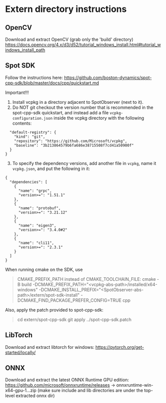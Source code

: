 # Extern directory instructions

## OpenCV
Download and extract OpenCV (grab only the 'build' directory)
https://docs.opencv.org/4.x/d3/d52/tutorial_windows_install.html#tutorial_windows_install_path

## Spot SDK
Follow the instructions here:
https://github.com/boston-dynamics/spot-cpp-sdk/blob/master/docs/cpp/quickstart.md

Important!!! 

1. Install vcpkg in a directory adjacent to SpotObserver (next to it).
2. Do NOT git checkout the version number that is recommended in the spot-cpp-sdk quickstart, and instead add a file `vcpkg-configuration.json` inside the vcpkg directory with the following contents:
```{
  "default-registry": {
    "kind": "git",
    "repository": "https://github.com/Microsoft/vcpkg",
    "baseline": "3b213864579b6fa686e38715508f7cd41a50900f"
  }
}
```
3. To specify the dependency versions, add another file in `vcpkg`, name it `vcpkg.json`, and put the following in it:
```
{
  "dependencies": [
    {
      "name": "grpc",
      "version>=": "1.51.1"
    },
    {
      "name": "protobuf",
      "version>=": "3.21.12"
    },
    {
      "name": "eigen3",
      "version>=": "3.4.0#2"
    },
    {
      "name": "cli11",
      "version>=": "2.3.1"
    }
  ]
}
```

When running cmake on the SDK, use 
> CMAKE_PREFIX_PATH instead of CMAKE_TOOLCHAIN_FILE:
cmake -B build -DCMAKE_PREFIX_PATH="\<vcpkg-abs-path\>/installed/x64-windows" -DCMAKE_INSTALL_PREFIX="\<SpotObserver-abs-path\>/extern/spot-sdk-install" -DCMAKE_FIND_PACKAGE_PREFER_CONFIG=TRUE cpp

Also, apply the patch provided to spot-cpp-sdk:
> cd extern/spot-cpp-sdk
> git apply ../spot-cpp-sdk.patch

## LibTorch
Download and extract libtorch for windows:
https://pytorch.org/get-started/locally/

## ONNX
Download and extract the latest ONNX Runtime GPU edition:
https://github.com/microsoft/onnxruntime/releases -> onnxruntime-win-x64-gpu-1.<x>.<y>.zip
(make sure include and lib directories are under the top-level extracted onnx dir)
